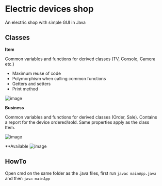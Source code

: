 # Electric devices shop
An electric shop with simple GUI in Java

## Classes

**Item**

Common variables and functions for derived classes (TV, Console, Camera etc.)
* Maximum reuse of code
* Polymorphism when calling common functions
* Getters and setters
* Print method

![image](https://user-images.githubusercontent.com/58492424/93671106-e9ab7880-faa8-11ea-94b8-43ee3af50a67.png)




**Business**

Common variables and functions for derived classes (Order, Sale). Contains a report for the device ordered/sold.
Same properties apply as the class Item.

   ![image](https://user-images.githubusercontent.com/58492424/93671122-0942a100-faa9-11ea-972e-a48a6623dc42.png)




**Available
![image](https://user-images.githubusercontent.com/58492424/93671135-19f31700-faa9-11ea-9e90-dd9144907b18.png)

## HowTo
Open cmd on the same folder as the .java files, first run
`javac mainApp.java` and then `java mainApp`
